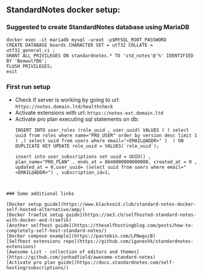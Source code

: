## StandardNotes docker setup:

### Suggested to create StandardNotes database using MariaDB

```
docker exec -it mariadb mysql -uroot -p$MYSQL_ROOT_PASSWORD
CREATE DATABASE boards CHARACTER SET = utf32 COLLATE = utf32_general_ci ;
GRANT ALL PRIVILEGES ON standardnotes.* TO 'std_notes'@'%' IDENTIFIED BY 'BeowulfB6';
FLUSH PRIVILEGES;
exit
```

### First run setup

- Check if server is working by going to url: `https://notes.domain.ltd/healthcheck`
- Activate extensions with url: `https://notes-ext.domain.ltd`
- Activate pro plan executing sql statements on db:
  ```
  INSERT INTO user_roles (role_uuid , user_uuid) VALUES ( ( select uuid from roles where name="PRO_USER" order by version desc limit 1 ) ,( select uuid from users where email="<EMAIL@ADDR>" )  ) ON DUPLICATE KEY UPDATE role_uuid = VALUES(`role_uuid`);
  
  insert into user_subscriptions set uuid = UUID() , plan_name="PRO_PLAN" , ends_at = 8640000000000000, created_at = 0 , updated_at = 0,user_uuid= (select uuid from users where email="<EMAIL@ADDR>") , subscription_id=1;
 ```  


### Some additional links

[Docker setup guide](https://www.blackvoid.club/standard-notes-docker-self-hosted-alternative/amp/)  
[Docker Traefik setup guide](https://ae3.ch/selfhosted-standard-notes-with-docker-and-traefik)  
[Another selfhost guide](https://theselfhostingblog.com/posts/how-to-completely-self-host-standard-notes/)  
[Docker compose example](https://pastebin.com/LFNwgscB)  
[Selfhost extensions repo](https://github.com/iganeshk/standardnotes-extensions)  
[Awesome List - collection of editors and themes](https://github.com/jonhadfield/awesome-standard-notes)
[Activate pro plan guide](https://docs.standardnotes.com/self-hosting/subscriptions/)
